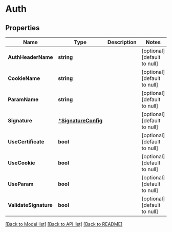 # Auth

## Properties
Name | Type | Description | Notes
------------ | ------------- | ------------- | -------------
**AuthHeaderName** | **string** |  | [optional] [default to null]
**CookieName** | **string** |  | [optional] [default to null]
**ParamName** | **string** |  | [optional] [default to null]
**Signature** | [***SignatureConfig**](SignatureConfig.md) |  | [optional] [default to null]
**UseCertificate** | **bool** |  | [optional] [default to null]
**UseCookie** | **bool** |  | [optional] [default to null]
**UseParam** | **bool** |  | [optional] [default to null]
**ValidateSignature** | **bool** |  | [optional] [default to null]

[[Back to Model list]](../README.md#documentation-for-models) [[Back to API list]](../README.md#documentation-for-api-endpoints) [[Back to README]](../README.md)

